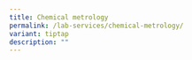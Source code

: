 ```yaml
---
title: Chemical metrology
permalink: /lab-services/chemical-metrology/
variant: tiptap
description: ""
---
```

